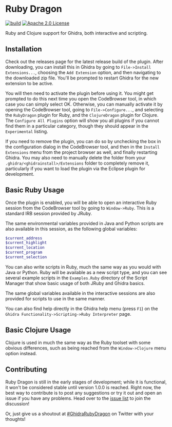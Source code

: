 # Ruby Dragon
[![build](https://github.com/goatshriek/ruby-dragon/actions/workflows/build.yml/badge.svg)](https://github.com/goatshriek/ruby-dragon/actions/workflows/build.yml)
[![Apache 2.0 License](https://img.shields.io/badge/license-Apache%202.0-blue.svg)](https://opensource.org/licenses/Apache-2.0)

Ruby and Clojure support for Ghidra, both interactive and scripting.


## Installation
Check out the releases page for the latest release build of the plugin. After
downloading, you can install this in Ghidra by going to
`File->Install Extensions...`, choosing the `Add Extension` option, and then
navigating to the downloaded zip file. You'll be prompted to restart Ghidra
for the new extension to be active.

You will then need to activate the plugin before using it. You might get
prompted to do this next time you open the CodeBrowser tool, in which case you
can simply select OK. Otherwise, you can manually activate it by opening the
CodeBrowser tool, going to `File->Configure...`, and selecting the `RubyDragon`
plugin for Ruby, and the `ClojureDragon` plugin for Clojure. The
`Configure All Plugins` option will show you all plugins if you cannot find
them in a particular category, though they should appear in the `Experimental`
listing.

If you need to remove the plugin, you can do so by unchecking the box in the
configuration dialog in the CodeBrowser tool, and then in the
`Install Extensions` menu from the project browser as well, and finally
restarting Ghidra. You may also need to manually delete the folder from your
`.ghidra/<ghidrainstall>/Extensions` folder to completely remove it,
particularly if you want to load the plugin via the Eclipse plugin for
development.


## Basic Ruby Usage
Once the plugin is enabled, you will be able to open an interactive Ruby session
from the CodeBrowser tool by going to `Window->Ruby`. This is a standard IRB
session provided by JRuby.

The same environmental variables provided in Java and Python scripts are also
available in this session, as the following global variables:

```ruby
$current_address
$current_highlight
$current_location
$current_program
$current_selection
```

You can also write scripts in Ruby, much the same way as you would with Java or
Python. Ruby will be available as a new script type, and you can see several
example scripts in the `Examples.Ruby` directory of the Script Manager that
show basic usage of both JRuby and Ghidra basics.

The same global variables available in the interactive sessions are also
provided for scripts to use in the same manner.

You can also find help directly in the Ghidra help menu (press `F1`) on the 
`Ghidra Functionality->Scripting->Ruby Interpreter` page.


## Basic Clojure Usage
Clojure is used in much the same way as the Ruby toolset with some obvious
differences, such as being reached from the `Window->Clojure` menu option
instead.


## Contributing
Ruby Dragon is still in the early stages of development; while it is
functional, it won't be considered stable until version 1.0.0 is reached. Right
now, the best way to contribute is to post any suggestions or try it out and
open an issue if you have any problems. Head over to the
[issue list](https://github.com/goatshriek/ruby-dragon/issues) to join the
discussion!

Or, just give us a shoutout at
[#GhidraRubyDragon](https://twitter.com/search?q=%23GhidraRubyDragon) on
Twitter with your thoughts!
